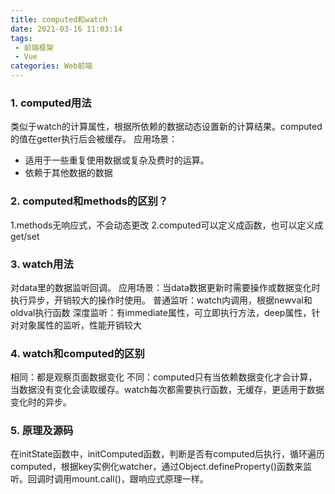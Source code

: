 ```yaml
---
title: computed和watch
date: 2021-03-16 11:03:14
tags:
 - 前端框架
 - Vue
categories: Web前端
---
```

### 1. computed用法
类似于watch的计算属性，根据所依赖的数据动态设置新的计算结果。computed的值在getter执行后会被缓存。
应用场景：
 - 适用于一些重复使用数据或复杂及费时的运算。
 - 依赖于其他数据的数据
### 2. computed和methods的区别？
1.methods无响应式，不会动态更改
2.computed可以定义成函数，也可以定义成get/set
### 3. watch用法
对data里的数据监听回调。
应用场景：当data数据更新时需要操作或数据变化时执行异步，开销较大的操作时使用。
普通监听：watch内调用，根据newval和oldval执行函数
深度监听：有immediate属性，可立即执行方法，deep属性，针对对象属性的监听，性能开销较大
### 4. watch和computed的区别
相同：都是观察页面数据变化
不同：computed只有当依赖数据变化才会计算，当数据没有变化会读取缓存。watch每次都需要执行函数，无缓存，更适用于数据变化时的异步。
### 5. 原理及源码
在initState函数中，initComputed函数，判断是否有computed后执行，循环遍历computed，根据key实例化watcher，通过Object.defineProperty()函数来监听。回调时调用mount.call()，跟响应式原理一样。


